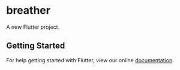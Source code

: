 # breather

A new Flutter project.

## Getting Started

For help getting started with Flutter, view our online
[documentation](https://flutter.io/).
